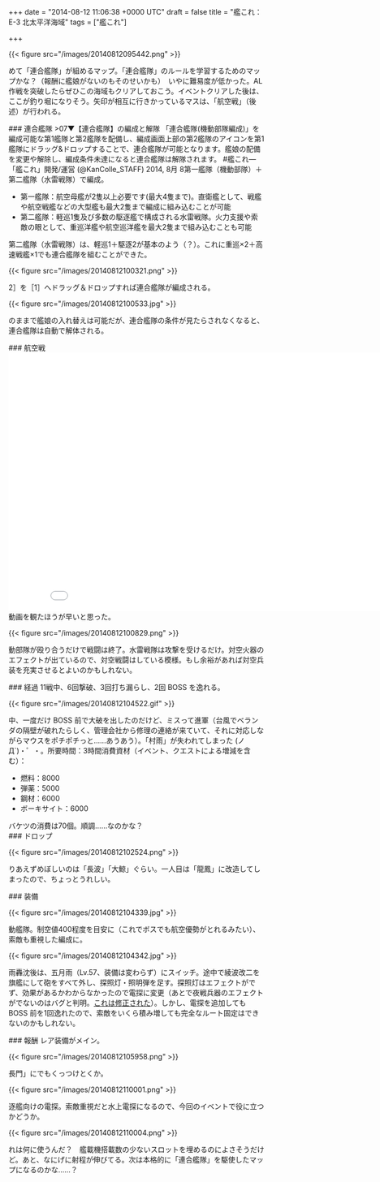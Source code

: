 
+++
date = "2014-08-12 11:06:38 +0000 UTC"
draft = false
title = "艦これ：E-3 北太平洋海域"
tags = ["艦これ"]

+++


{{< figure src="/images/20140812095442.png"  >}}

めて「連合艦隊」が組めるマップ。「連合艦隊」のルールを学習するためのマップかな？（報酬に艦娘がないのもそのせいかも）　いやに難易度が低かった。AL 作戦を突破したらぜひこの海域もクリアしておこう。イベントクリアした後は、ここが釣り堀になりそう。矢印が相互に行きかっているマスは、「航空戦」（後述）が行われる。

<div class="section">
    ### 連合艦隊
    >07▼【連合艦隊】の編成と解隊
「連合艦隊(機動部隊編成)」を編成可能な第1艦隊と第2艦隊を配備し、編成画面上部の第2艦隊のアイコンを第1艦隊にドラッグ&amp;ドロップすることで、連合艦隊が可能となります。艦娘の配備を変更や解除し、編成条件未達になると連合艦隊は解隊されます。
#艦これ— 「艦これ」開発/運営 (@KanColle_STAFF) 2014, 8月 8第一艦隊（機動部隊）＋第二艦隊（水雷戦隊）で編成。

<ul>
<li>第一艦隊：航空母艦が2隻以上必要です(最大4隻まで)。直衛艦として、戦艦や航空戦艦などの大型艦も最大2隻まで編成に組み込むことが可能</li>
<li>第二艦隊：軽巡1隻及び多数の駆逐艦で構成される水雷戦隊。火力支援や索敵の眼として、重巡洋艦や航空巡洋艦を最大2隻まで組み込むことも可能</li>
</ul>第二艦隊（水雷戦隊）は、軽巡1＋駆逐2が基本のよう（？）。これに重巡×2＋高速戦艦×1でも連合艦隊を組むことができた。

{{< figure src="/images/20140812100321.png"  >}}

2］を［1］へドラッグ＆ドロップすれば連合艦隊が編成される。

{{< figure src="/images/20140812100533.jpg"  >}}

のままで艦娘の入れ替えは可能だが、連合艦隊の条件が見たらされなくなると、連合艦隊は自動で解体される。

</div>
<div class="section">
    ### 航空戦
    <iframe width="854" height="510" src="//www.youtube.com/embed/wgQvbLBp0Ws" frameborder="0" allowfullscreen=""></iframe>動画を観たほうが早いと思った。

{{< figure src="/images/20140812100829.png"  >}}

動部隊が殴り合うだけで戦闘は終了。水雷戦隊は攻撃を受けるだけ。対空火器のエフェクトが出ているので、対空戦闘はしている模様。もし余裕があれば対空兵装を充実させるとよいのかもしれない。

</div>
<div class="section">
    ### 経過
    11戦中、6回撃破、3回打ち漏らし、2回 BOSS を逸れる。

{{< figure src="/images/20140812104522.gif"  >}}

中、一度だけ BOSS 前で大破を出したのだけど、ミスって進軍（台風でベランダの隔壁が破れたらしく、管理会社から修理の連絡が来ていて、それに対応しながらマウスをポチポチっと……あうあう）。「村雨」が失われてしまった (ノД`)・゜・。所要時間：3時間消費資材（イベント、クエストによる増減を含む）：

<ul>
<li>燃料：8000</li>
<li>弾薬：5000</li>
<li>鋼材：6000</li>
<li>ボーキサイト：6000</li>
</ul>バケツの消費は70個。順調……なのかな？

</div>
<div class="section">
    ### ドロップ
    

{{< figure src="/images/20140812102524.png"  >}}

りあえずめぼしいのは「長波」「大鯨」ぐらい。一人目は「龍鳳」に改造してしまったので、ちょっとうれしい。

</div>
<div class="section">
    ### 装備
    

{{< figure src="/images/20140812104339.jpg"  >}}

動艦隊。制空値400程度を目安に（これでボスでも航空優勢がとれるみたい）、索敵も重視した編成に。

{{< figure src="/images/20140812104342.jpg"  >}}

雨轟沈後は、五月雨（Lv.57、装備は変わらず）にスイッチ。途中で綾波改二を旗艦にして砲をすべて外し、探照灯・照明弾を足す。探照灯はエフェクトがでず、効果があるかわからなかったので電探に変更（あとで夜戦兵器のエフェクトがでないのはバグと判明。<a href="https://twitter.com/KanColle_STAFF/status/498765290067345409">これは修正された</a>）。しかし、電探を追加しても BOSS 前を1回逸れたので、索敵をいくら積み増しても完全なルート固定はできないのかもしれない。

</div>
<div class="section">
    ### 報酬
    レア装備がメイン。

{{< figure src="/images/20140812105958.png"  >}}

長門」にでもくっつけとくか。

{{< figure src="/images/20140812110001.png"  >}}

逐艦向けの電探。索敵重視だと水上電探になるので、今回のイベントで役に立つかどうか。

{{< figure src="/images/20140812110004.png"  >}}

れは何に使うんだ？　艦載機搭載数の少ないスロットを埋めるのによさそうだけど。あと、なにげに射程が伸びてる。次は本格的に「連合艦隊」を駆使したマップになるのかな……？

</div>

